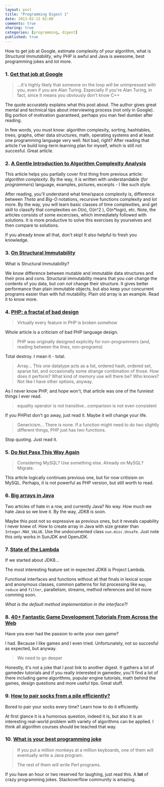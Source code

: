 ```yaml
---
layout: post
title: "Programming Digest 1"
date: 2013-02-12 02:00
comments: true
sharing: true
categories: [programming, digest]
published: true
---
```


How to get job at Google, estimate complexity of your algorithm,
what is *Structural Immutability*, why PHP is awful and Java is awesome, best programming jokes and lot more.

<!-- more -->

### 1. [Get that job at Google](http://steve-yegge.blogspot.com/2008/03/get-that-job-at-google.html)

> ...it's highly likely that someone on the loop will be unimpressed with you,
> even if you are Alan Turing. Especially if you're Alan Turing,
> in fact, since it means you obviously don't know C++

The quote accurately explains what this post about. The author gives great mental and
technical tips about interviewing process (not only in Google).
Big portion of motivation guaranteed, perhaps you man feel dumber after reading.

In few words, you must know: algorithm complexity, sorting, hashtables, trees,
graphs, other data structures, math, operating systems and at least one programming language very well.
Not bad, right? After reading that article I've build long-term learning plan for myself, which is still
not succesful. Great article.

### 2. [A Gentle Introduction to Algorithm Complexity Analysis](http://discrete.gr/complexity/)

This article helps you partially cover first thing from previous article: *algorithm complexity*.
By the way, it is written with understandable (*for programmers*) language, examples, pictures, excerpts - I like
such style.

After reading, you'll understand what time/space complexity is, difference between *Theta* and *Big-O* notations,
recursive functions complexity and lot more. By the way, you will learn basic classes of time complexities, and get
skill to classify that complexities on O(n), O(n^2 ), O(n*logn), etc. Note, the articles consists of some excercises, which immediately followed
with solutions. It is more productive to solve this exercises by yourselves and then compare to solutions.

If you already know all that, don't skip! It also helpful to fresh you knowledge.

### 3. [On Structural Immutability](http://clojurefun.wordpress.com/2013/01/21/on-structural-immutability/)

What is Structural Immutability?

We know difference between mutable and immutable data structures and their pros and cons.
Structural immutability means that you *can* change the contents of you data, but *can not* change their structure.
It gives better performance than plain immutable objects, but also keep your concurrent programs easier than with
full mutability. Plain old array is an example. Read it to know more.

### 4. [PHP: a fractal of bad design](http://me.veekun.com/blog/2012/04/09/php-a-fractal-of-bad-design/)

> Virtually every feature in PHP is broken somehow

Whole article is a criticism of bad PHP language design.

> PHP was originally designed explicitly for non-programmers (and, reading between the lines, non-programs)

Total destroy. I mean it - total.

> Array... This one datatype acts as a list, ordered hash, ordered set,
> sparse list, and occasionally some strange combination of those.
> How does it perform? What kind of memory use will there be?
> Who knows? Not like I have other options, anyway.

As I never know PHP, and hope won't, that article was one of the funniest things I ever read.

> equality operator is not transitive...comparison is not even consistent

If you PHPist don't go away, just read it. Maybe it will change your life.

> Genericism... There is none. If a function might need to do two slightly different things, PHP just has two functions.

Stop quoting. Just read it.

### 5. [Do Not Pass This Way Again](http://grimoire.ca/mysql/choose-something-else)

> Considering MySQL? Use something else. Already on MySQL? Migrate.

This article logically continues previous one, but for now critisism on MySQL.
Perhaps, it is not powerful as PHP version, but still worth to read.

### 6. [Big arrays in Java](http://www.omsn.de/blog/big-arrays-in-java)

Two articles of hate in a row, and currently Java? No way.
How much we hate Java so we love it. By the way, JDK8 is soon.

Maybe this post not so expressive as previous ones, but it reveals capability I never knew of.
How to create array in Java with size greater than `Integer.MAX_VALUE`. Use the undocumented
class `sun.misc.Unsafe`. Just note this only works in SunJDK and OpenJDK.

### 7. [State of the Lambda](http://cr.openjdk.java.net/~briangoetz/lambda/lambda-state-4.html)

If we started about JDK8...

The most interesting feature set in expected JDK8 is Project Lambda.

Functional interfaces and functions without all that finals in lexical scope and anonymous classes,
common patterns for list processing like `map`, `reduce` and `filter`,
parallelism, streams, method references and lot more comming soon.

*What is the default method implementation in the interface?!*

### 8. [40+ Fantastic Game Development Tutorials From Across the Web](http://gamedev.tutsplus.com/articles/roundups/fantastic-gamedev-tutorials-from-across-the-web/)

Have you ever had the passion to write your own game?

I had. Because I like games and I even tried. Unfortunately, not so succesful as expected, but anyway.

> We need to go deeper

Honestly, it's not a joke that I post link to another digest. It gathers a lot of gamedev tutorials and if
you really interested in gamedev, you'll find a lot of there including game algorithms,
popular engine tutorials, math behind the games, design questions and more useful tips. Great stuff.

### 9. [How to pair socks from a pile efficiently?](http://stackoverflow.com/questions/14415881/how-to-pair-socks-from-a-pile-efficiently)

Bored to pair your socks every time? Learn how to do it efficiently.

At first glance it is a humorous question, indeed it is, but also it is an interesting real-world
problem with variety of algorithms can be applied. I think all algorithm courses should be teached
that way.

### 10. [What is your best programming joke](http://stackoverflow.com/questions/234075/what-is-your-best-programmer-joke/1284458)

> If you put a million monkeys at a million keyboards, one of them will eventually write a Java program.
>
> The rest of them will write Perl programs.

If you have an hour or two reserved for laughing, just read this. A **lot** of
crazy programming jokes. Stackoverflow community is amazing.

